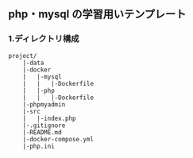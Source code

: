 ## php・mysql の学習用いテンプレート

### 1.ディレクトリ構成

```
project/
    |-data
    |-docker
    |   |-mysql
    |   |   |-Dockerfile
    |   |-php
    |   |   |-Dockerfile
    |-phpmyadmin
    |-src
    |   |-index.php
    |-.gitignore
    |-README.md
    |-docker-compose.yml
    |-php.ini
```

